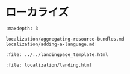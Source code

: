 # ローカライズ

```{toctree}
:maxdepth: 3

localization/aggregating-resource-bundles.md
localization/adding-a-language.md
```

```{raw} html
:file: ../../landingpage_template.html
```

```{raw} html
:file: localization/landing.html
```
